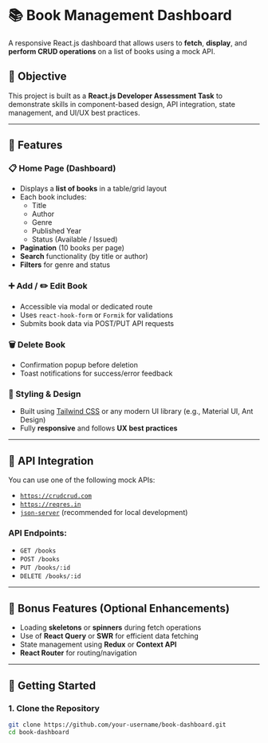 # 📚 Book Management Dashboard

A responsive React.js dashboard that allows users to **fetch**, **display**, and **perform CRUD operations** on a list of books using a mock API.

## 🔹 Objective

This project is built as a **React.js Developer Assessment Task** to demonstrate skills in component-based design, API integration, state management, and UI/UX best practices.

---

## 🔧 Features

### 📋 Home Page (Dashboard)
- Displays a **list of books** in a table/grid layout
- Each book includes:
  - Title
  - Author
  - Genre
  - Published Year
  - Status (Available / Issued)
- **Pagination** (10 books per page)
- **Search** functionality (by title or author)
- **Filters** for genre and status

### ➕ Add / ✏️ Edit Book
- Accessible via modal or dedicated route
- Uses `react-hook-form` or `Formik` for validations
- Submits book data via POST/PUT API requests

### 🗑️ Delete Book
- Confirmation popup before deletion
- Toast notifications for success/error feedback

### 🎨 Styling & Design
- Built using [Tailwind CSS](https://tailwindcss.com/) or any modern UI library (e.g., Material UI, Ant Design)
- Fully **responsive** and follows **UX best practices**

---

## 🔗 API Integration

You can use one of the following mock APIs:

- [`https://crudcrud.com`](https://crudcrud.com)
- [`https://reqres.in`](https://reqres.in)
- [`json-server`](https://github.com/typicode/json-server) (recommended for local development)

### API Endpoints:
- `GET /books`
- `POST /books`
- `PUT /books/:id`
- `DELETE /books/:id`

---

## 🌟 Bonus Features (Optional Enhancements)

- Loading **skeletons** or **spinners** during fetch operations
- Use of **React Query** or **SWR** for efficient data fetching
- State management using **Redux** or **Context API**
- **React Router** for routing/navigation

---

## 🚀 Getting Started

### 1. Clone the Repository
```bash
git clone https://github.com/your-username/book-dashboard.git
cd book-dashboard
